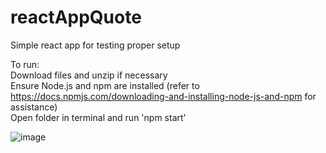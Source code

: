 # reactAppQuote
Simple react app for testing proper setup

To run: <br />
Download files and unzip if necessary<br />
Ensure Node.js and npm are installed (refer to https://docs.npmjs.com/downloading-and-installing-node-js-and-npm for assistance)<br />
Open folder in terminal and run 'npm start'<br />

![image](https://user-images.githubusercontent.com/25241345/194807061-a401916f-9482-4daa-98fe-a1f731da371c.png)
